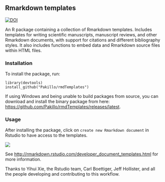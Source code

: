 ## Rmarkdown templates

[![DOI](https://zenodo.org/badge/doi/10.5281/zenodo.51346.svg)](http://dx.doi.org/10.5281/zenodo.51346)

An R package containing a collection of Rmarkdown templates. Includes templates for writing scientific manuscripts, manuscript reviews, and other Rmarkdown documents, with support for citations and different bibliography styles. It also includes functions to embed data and Rmarkdown source files within HTML files. 


### Installation

To install the package, run:

```{r}
library(devtools)
install_github("Pakillo/rmdTemplates")
```

If using Windows and being unable to build packages from source, you can download and install the binary package from here: https://github.com/Pakillo/rmdTemplates/releases/latest.


### Usage

After installing the package, click on `create new Rmarkdown document` in Rstudio
to have access to the templates. 

![](http://rmarkdown.rstudio.com/images/new_r_markdown.png)

See http://rmarkdown.rstudio.com/developer_document_templates.html for 
more information.


Thanks to Yihui Xie, the Rstudio team, Carl Boettiger, Jeff Hollister, and all the people developing and contributing to this workflow.

